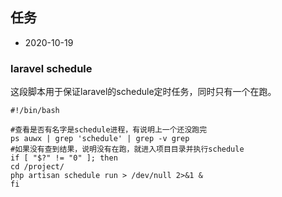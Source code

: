 ## 任务

- 2020-10-19

### laravel schedule

这段脚本用于保证laravel的schedule定时任务，同时只有一个在跑。

```shell
#!/bin/bash

#查看是否有名字是schedule进程，有说明上一个还没跑完
ps auwx | grep 'schedule' | grep -v grep
#如果没有查到结果，说明没有在跑，就进入项目目录并执行schedule
if [ "$?" != "0" ]; then
cd /project/
php artisan schedule run > /dev/null 2>&1 &
fi
```
